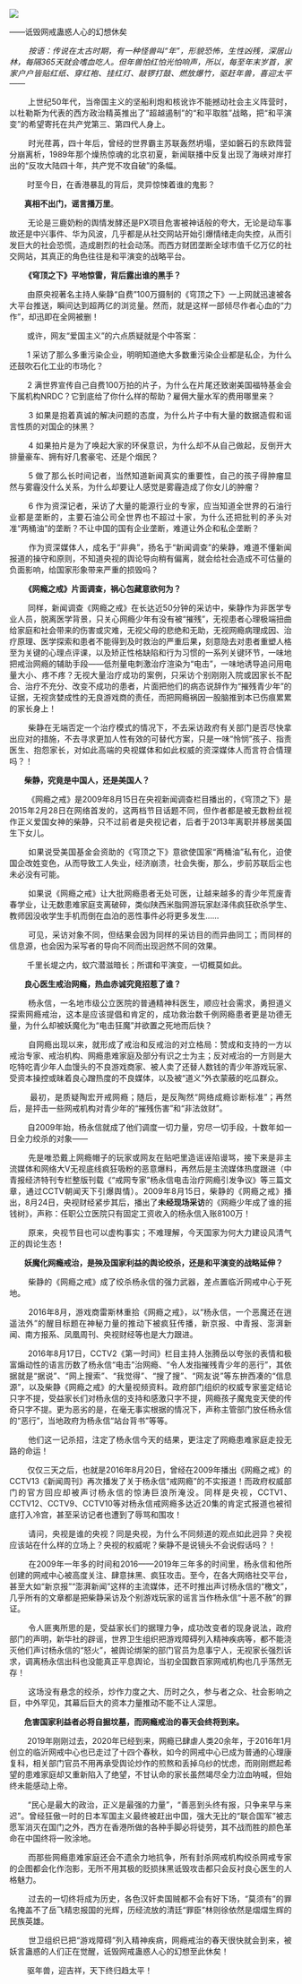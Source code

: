 <p><img src="https://github.com/ZjzMisaka/iaders/tree/master/img/2020/03/7836f-0067hHJjly1gb7pa98f6aj30kc0bfttp.jpg"></p>
<div class="preface">——诋毁网戒蛊惑人心的幻想休矣</div>
<p><span id="more-8865"></span></p>
<div class="WB_editor_iframe_new">
<p align="justify">​​<i>&nbsp; &nbsp; &nbsp; &nbsp; 按语：传说在太古时期，有一种怪兽叫“年”，形貌恐怖，生性凶残，深居山林，每隔365天就会嗜血吃人。但年兽怕红怕光怕响声，所以，每至年末岁首，家家户户皆贴红纸、穿红袍、挂红灯、敲锣打鼓、燃放爆竹，驱赶年兽，喜迎太平——</i></p>
<p align="justify">&nbsp; &nbsp; &nbsp; &nbsp; 上世纪50年代，当帝国主义的坚船利炮和核讹诈不能撼动社会主义阵营时，以杜勒斯为代表的西方政治精英推出了&#8221;超越遏制&#8221;的“和平取胜”战略，把“和平演变”的希望寄托在共产党第三、第四代人身上。</p>
<p align="justify">&nbsp; &nbsp; &nbsp; &nbsp; 时光荏苒，四十年后，曾经的世界霸主苏联轰然坍塌，坚如磐石的东欧阵营分崩离析，1989年那个燥热惊魂的北京初夏，新闻联播中反复出现了海峡对岸打出的“反攻大陆四十年，共产党不攻自破”的条幅。</p>
<p align="justify">&nbsp; &nbsp; &nbsp; &nbsp; 时至今日，在香港暴乱的背后，灵异惊悚着谁的鬼影？</p>
<p align="justify"><b>&nbsp; &nbsp; &nbsp; &nbsp; 真相不出门，谣言播万里</b>。</p>
<p align="justify">&nbsp; &nbsp; &nbsp; &nbsp; 无论是三鹿奶粉的舆情发酵还是PX项目危害被神话般的夸大，无论是动车事故还是中兴事件、华为风波，几乎都是从社交网站开始引爆情绪走向失控，从而引发巨大的社会恐慌，造成剧烈的社会动荡。而西方财团垄断全球市值千亿万亿的社交网站，其真正的角色往往是和平演变的战略平台。</p>
<p align="justify"><b>&nbsp; &nbsp; &nbsp; &nbsp; 《穹顶之下》平地惊雷，背后露出谁的黑手？</b></p>
<p align="justify">&nbsp; &nbsp; &nbsp; &nbsp; 由原央视著名主持人柴静“自费”100万摄制的《穹顶之下》一上网就迅速被各大平台推送，瞬间达到超两亿的浏览量。然而，就是这样一部倾尽作者心血的“力作”，却迅即在全网被删！</p>
<p align="justify">&nbsp; &nbsp; &nbsp; &nbsp; 或许，网友“爱国主义”的六点质疑就是个中答案：</p>
<p align="justify">&nbsp; &nbsp; &nbsp; &nbsp; 1 采访了那么多重污染企业，明明知道绝大多数重污染企业都是私企，为什么还鼓吹石化工业的市场化？</p>
<p align="justify">&nbsp; &nbsp; &nbsp; &nbsp; 2 满世界宣传自己自费100万拍的片子，为什么在片尾还致谢美国福特基金会下属机构NRDC？它到底给了你什么样的帮助？雇佣大量水军的费用哪里来？</p>
<p align="justify">&nbsp; &nbsp; &nbsp; &nbsp; 3 如果是抱着真诚的解决问题的态度，为什么片子中有大量的数据造假和谣言性质的对国企的抹黑？</p>
<p align="justify">&nbsp; &nbsp; &nbsp; &nbsp; 4 如果拍片是为了唤起大家的环保意识，为什么却不从自己做起，反倒开大排量豪车、拥有好几套豪宅、还是个烟民？</p>
<p align="justify">&nbsp; &nbsp; &nbsp; &nbsp; 5 做了那么长时间记者，当然知道新闻真实的重要性，自己的孩子得肿瘤显然与雾霾没什么关系，为什么却要让人感觉是雾霾造成了你女儿的肿瘤？</p>
<p align="justify">&nbsp; &nbsp; &nbsp; &nbsp; 6 作为资深记者，采访了大量的能源行业的专家，应当知道全世界的石油行业都是垄断的，主要石油公司全世界也不超过十家，为什么还把批判的矛头对准“两桶油”的垄断？不让中国的国有企业垄断，难道让外企和私企垄断？</p>
<p align="justify">&nbsp; &nbsp; &nbsp; &nbsp; 作为资深媒体人，成名于“非典”，扬名于“新闻调查”的柴静，难道不懂新闻报道的操守和原则，不知道央视的舆论导向稍有偏离，就会给社会造成不可估量的负面影响，给国家形象带来严重的损毁吗？</p>
<p align="justify"><b>&nbsp; &nbsp; &nbsp; &nbsp; 《网瘾之戒》片面调查，祸心包藏意欲何为</b><b>？</b></p>
<p align="justify">&nbsp; &nbsp; &nbsp; &nbsp; 同样，新闻调查《网瘾之戒》在长达近50分钟的采访中，柴静作为非医学专业人员，脱离医学背景，只关心网瘾少年有没有被“摧残”，无视患者心理极端扭曲给家庭和社会带来的伤害或灾难，无视父母的悲绝和无助，无视网瘾病理成因、治疗原理、医学探索和患者不能得到及时救治的严重后果<b>，</b>刻意隐去对患者重塑人格至为关键的心理点评课，以及矫正性格缺陷和行为习惯的一系列关键环节，一味地把戒治网瘾的辅助手段——低剂量电刺激治疗渲染为“电击”，一味地诱导追问用电量大小、疼不疼？无视大量治疗成功的案例，只采访个别刚刚入院或因家长不配合、治疗不充分、改变不成功的患者，片面把他们的病态说辞作为“摧残青少年”的证据，无视贪婪成性的无良游戏商的责任，而把网瘾祸因一股脑推到本已伤痕累累的家长身上！</p>
<p align="justify">&nbsp; &nbsp; &nbsp; &nbsp; 柴静在无端否定一个治疗模式的情况下，不去采访政府有关部门是否尽快拿出应对的措施，不去寻求更加人性有效的可替代方案，只是一味“怜悯”孩子、指责医生、抱怨家长，对如此高端的央视媒体和如此权威的资深媒体人而言符合情理吗？！</p>
<p align="justify"><b>&nbsp; &nbsp; &nbsp; &nbsp; 柴静，究竟</b><b>是</b><b>中国人，还是美国人？</b></p>
<p align="justify">&nbsp; &nbsp; &nbsp; &nbsp; 《网瘾之戒》是2009年8月15日在央视新闻调查栏目播出的，《穹顶之下》是2015年2月28日在网络首发的，这两档节目话题不同，但作者都是被无数粉丝视作正义爱国女神的柴静，只不过前者是央视记者，后者于2013年离职并移居美国生下女儿。</p>
<p align="justify">&nbsp; &nbsp; &nbsp; &nbsp; 如果说受美国基金会资助的《穹顶之下》意欲使国家“两桶油”私有化，迫使国企改姓变色，从而导致工人失业，经济崩溃，社会失衡，那么，步前苏联后尘也未必没有可能。</p>
<p align="justify">&nbsp; &nbsp; &nbsp; &nbsp; 如果说《网瘾之戒》让大批网瘾患者无处可医，让越来越多的青少年荒废青春学业，让无数患难家庭支离破碎，类似陕西米脂网游玩家赵泽伟疯狂砍杀学生、教师因没收学生手机而倒在血泊的恶性事件必将更多发生……</p>
<p align="justify">&nbsp; &nbsp; &nbsp; &nbsp; 可见，采访对象不同，但结果会因为同样的采访目的而异曲同工；而同样的信息源，也会因为采写者的导向不同而出现迥然不同的效果。</p>
<p align="justify">&nbsp; &nbsp; &nbsp; &nbsp; 千里长堤之内，蚁穴潜滋暗长；所谓和平演变，一切概莫如此。</p>
<p align="justify"><b>&nbsp; &nbsp; &nbsp; &nbsp; 良心医生戒治网瘾，热血赤诚</b><b>究竟</b><b>招惹了谁？</b><b>&nbsp;</b></p>
<p align="justify">&nbsp; &nbsp; &nbsp; &nbsp; 杨永信，一名地市级公立医院的普通精神科医生，顺应社会需求，勇担道义探索网瘾戒治，这本是应该提倡和肯定的，成功救治数千例网瘾患者更是功德无量，为什么却被妖魔化为“电击狂魔”并欲置之死地而后快？</p>
<p align="justify">&nbsp; &nbsp; &nbsp; &nbsp; 自网瘾出现以来，就形成了戒治和反戒治的对立格局：赞成和支持的一方以戒治专家、戒治机构、网瘾患难家庭及部分有识之士为主；反对戒治的一方则是大吃特吃青少年人血馒头的不良游戏商家、被人卖了还替人数钱的青少年游戏玩家、受资本操控或昧着良心蹭热度的不良媒体，以及被“道义”外衣蒙蔽的吃瓜群众。</p>
<p align="justify">&nbsp; &nbsp; &nbsp; &nbsp; 最初，是质疑陶宏开戒网瘾；随后，是反陶然“网络成瘾诊断标准”；再然后，是抨击一些网戒机构对青少年的“摧残伤害”和“非法敛财”。</p>
<p align="justify">&nbsp; &nbsp; &nbsp; &nbsp; 自2009年始，杨永信就成了他们调度一切力量，穷尽一切手段，十数年如一日全力绞杀的对象——</p>
<p align="justify">&nbsp; &nbsp; &nbsp; &nbsp; 先是唯恐戴上网瘾帽子的玩家或网友在贴吧里造谣诬陷谩骂，接下来是非主流媒体和网络大V无视底线疯狂吸粉的恶意爆料，再然后是主流媒体热度跟进（中青报经济特刊专栏整版刊载《“戒网专家”杨永信电击治疗网瘾引发争议》等三篇文章，通过CCTV朝闻天下引爆舆情）。2009年8月15日，柴静的《网瘾之戒》播出，8月24日，央视财经紧步其后，播出了<b>未经现场采访</b>的《网瘾少年成了谁的摇钱树》，声称：任职公立医院只有固定工资收入的杨永信入账8100万！</p>
<p align="justify">&nbsp; &nbsp; &nbsp; &nbsp; 原来，央视节目也可以虚构事实；不难理解，今天国家为何大力建设风清气正的舆论生态！</p>
<p align="justify"><b>&nbsp; &nbsp; &nbsp; &nbsp; 妖魔化网瘾戒治</b><b>，</b><b>是殃及国家利益</b><b>的舆论</b><b>绞杀，还是</b><b>和平演变的战略延伸？</b></p>
<p align="justify">&nbsp; &nbsp; &nbsp; &nbsp; 柴静的《网瘾之戒》成了绞杀杨永信的强力武器，差点置临沂网戒中心于死地。</p>
<p align="justify">&nbsp; &nbsp; &nbsp; &nbsp; 2016年8月，游戏商雷斯林重拾《网瘾之戒》，以“杨永信，一个恶魔还在逍遥法外”的醒目标题在神秘力量的推动下被疯狂传播，新京报、中青报、澎湃新闻、南方报系、凤凰周刊、央视财经等也是大力跟进。</p>
<p align="justify">&nbsp; &nbsp; &nbsp; &nbsp; 2016年8月17日，CCTV2《第一时间》栏目主持人张腾岳以夸张的表情和极富煽动性的语言历数了杨永信“电击”治网瘾、“令人发指摧残青少年的恶行”，其依据就是“据说”、“网上搜索”、“我觉得”、“搜了搜”、“网友说”等东拚西凑的“信息源”，以及柴静《网瘾之戒》的大量视频资料。政府部门组织的权威专家鉴定结论只字不提，受益家长们对杨永信的支持和感激只字不提，网瘾孩子魔鬼变天使的传奇只字不提。更为恶劣的是，在毫无事实根据的情况下，声称主管部门放任杨永信的“恶行”，当地政府为杨永信“站台背书”等等。</p>
<p align="justify">&nbsp; &nbsp; &nbsp; &nbsp; 他们这一记杀招，注定了杨永信今天的结果，更注定了网瘾患难家庭走投无路的命运！</p>
<p align="justify">&nbsp; &nbsp; &nbsp; &nbsp; 仅仅三天之后，也就是2016年8月20日，曾经在2009年播出《网瘾之戒》的CCTV13《新闻周刊》再次播发了关于杨永信“戒网瘾”的不实报道！而政府权威部门的官方回应却被声讨杨永信的惊涛巨浪所淹没。同样是央视，CCTV1、CCTV12、CCTV9、CCTV10等对杨永信戒网瘾多达近20集的肯定式报道也被彻底打入冷宫，甚至采访记者也遭到了辱骂和围攻！</p>
<p align="justify">&nbsp; &nbsp; &nbsp; &nbsp; 请问，央视是谁的央视？同是央视，为什么不同频道的观点如此迥异？央视应该站在什么样的立场上？央视的权威呢？柴静不是说镜头不会说假话吗？！</p>
<p align="justify">&nbsp; &nbsp; &nbsp; &nbsp; 在2009年一年多的时间和2016——2019年三年多的时间里，杨永信和他所创建的网戒中心被高度关注、肆意抹黑、疯狂攻击。至今，在各大网络社交平台，甚至大如“新京报”“澎湃新闻”这样的主流媒体，还不时推出声讨杨永信的“檄文”，几乎所有的文章都是把柴静采访及个别游戏玩家的谣言当作杨永信“十恶不赦”的罪证。</p>
<p align="justify">&nbsp; &nbsp; &nbsp; &nbsp; 令人匪夷所思的是，受益家长们的据理力争，成功改变者的现身说法，政府部门的声明，新华社的辟谣，世界卫生组织把游戏障碍列入精神疾病等，都不能浇灭他们声讨杨永信的“怒火”，被舆论绑架的部门官员为息事宁人，无视家长强烈诉求，调离杨永信出科也没能真正平息舆论，当初全国数百家网戒机构也几乎荡然无存！</p>
<p align="justify">&nbsp; &nbsp; &nbsp; &nbsp; 这场没有悬念的绞杀，炒作力度之大、历时之久，参与者之众、社会影响之巨，中外罕见，其幕后巨大的资本力量推动不能不让人深思。</p>
<p align="justify"><b>&nbsp; &nbsp; &nbsp; &nbsp; 危害国家利益者必将自掘坟墓</b><b>，</b><b>而网瘾戒治的春天</b><b>会</b><b>终将到来。</b></p>
<p align="justify">&nbsp; &nbsp; &nbsp; &nbsp; 2019年刚刚过去，2020年已经到来，网瘾已肆虐人类20余年，于2016年1月创立的临沂网戒中心也已走过了十四个春秋，如今的网戒中心已成为普通的心理康复科，相关部门官员不用再承受舆论炒作的煎熬和丢掉乌纱的忧虑，而刚刚燃起希望的患难家庭却又重新陷入了绝望，不甘认命的家长虽然竭尽全力泣血呐喊，但始终未能感动上帝。</p>
<p align="justify">&nbsp; &nbsp; &nbsp; &nbsp; “民心是最大的政治，正义是最强的力量”，“善恶到头终有报，只争来早与来迟”。曾经狂傲一时的日本军国主义最终被赶出中国，强大无比的“联合国军”被志愿军消灭在国门之外，西方在香港所做的各种手脚必将徒劳，其不战而胜的颜色革命在中国终将一败涂地。</p>
<p align="justify">&nbsp; &nbsp; &nbsp; &nbsp; 而那些网瘾患难家庭还会不遗余力地抗争，所有封杀网戒机构绞杀网戒专家的企图都会化作泡影，无所不用其极的贬损抹黑诋毁攻击都只会反衬良心医生的人格魅力。</p>
<p align="justify">&nbsp; &nbsp; &nbsp; &nbsp; 过去的一切终将成为历史，各色汉奸卖国贼都不会有好下场，“莫须有”的罪名掩盖不了岳飞精忠报国的光辉，历经流放的清廷“罪臣”林则徐依然是熠熠生辉的民族英雄。</p>
<p align="justify">&nbsp; &nbsp; &nbsp; &nbsp; 世卫组织已把“游戏障碍”列入精神疾病，网瘾戒治的春天很快就会到来，被妖言蛊惑的人们正在觉醒，诋毁网戒蛊惑人心的幻想至此休矣！</p>
<p align="justify">&nbsp; &nbsp; &nbsp; &nbsp; 驱年兽，迎吉祥，天下终归趋太平！</p>